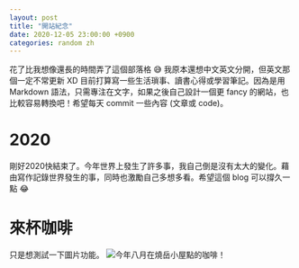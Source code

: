 ```yaml
---
layout: post
title: "開站紀念"
date: 2020-12-05 23:00:00 +0900
categories: random zh
---
```


花了比我想像還長的時間弄了這個部落格 😅 我原本還想中文英文分開，但英文那個一定不常更新 XD 目前打算寫一些生活瑣事、讀書心得或學習筆記。因為是用 Markdown 語法，只需專注在文字，如果之後自己設計一個更 fancy 的網站，也比較容易轉換吧！希望每天 commit 一些內容 (文章或 code)。

# 2020

剛好2020快結束了。今年世界上發生了許多事，我自己倒是沒有太大的變化。藉由寫作記錄世界發生的事，同時也激勵自己多想多看。希望這個 blog 可以撐久一點 😂

# 來杯咖啡
只是想測試一下圖片功能。
![今年八月在燒岳小屋點的咖啡！](/blog/images/2020-12-05/coffee.jpg)